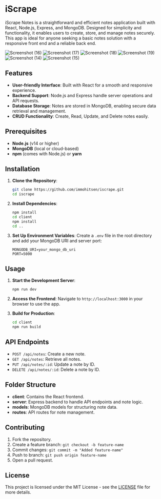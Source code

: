 # iScrape

iScrape Notes is a straightforward and efficient notes application built with React, Node.js, Express, and MongoDB. Designed for simplicity and functionality, it enables users to create, store, and manage notes securely. This app is ideal for anyone seeking a basic notes solution with a responsive front end and a reliable back end.

![Screenshot (16)](https://github.com/user-attachments/assets/12588fdd-25bf-4427-80dc-abc4139e15b5)
![Screenshot (17)](https://github.com/user-attachments/assets/23647bb7-f4fe-4729-96e9-e3d433ec887c)
![Screenshot (18)](https://github.com/user-attachments/assets/3118fd88-3e5b-4a1f-9688-35ec7069c870)
![Screenshot (19)](https://github.com/user-attachments/assets/9164fc99-19a1-4bff-9a57-b81ffa8d602a)
![Screenshot (14)](https://github.com/user-attachments/assets/1339671b-7e34-4573-8372-a4edea9b805c)
![Screenshot (15)](https://github.com/user-attachments/assets/04c07e70-d185-41c8-94f3-a6f5dd9f28c6)


## Features

- **User-friendly Interface**: Built with React for a smooth and responsive experience.
- **Backend Support**: Node.js and Express handle server operations and API requests.
- **Database Storage**: Notes are stored in MongoDB, enabling secure data retrieval and management.
- **CRUD Functionality**: Create, Read, Update, and Delete notes easily.

## Prerequisites

- **Node.js** (v14 or higher)
- **MongoDB** (local or cloud-based)
- **npm** (comes with Node.js) or **yarn**

## Installation

1. **Clone the Repository**:
   ```bash
   git clone https://github.com/immohitsen/iscrape.git
   cd iscrape
   ```

2. **Install Dependencies**:
   ```bash
   npm install
   cd client
   npm install
   cd ..
   ```

3. **Set Up Environment Variables**:
   Create a `.env` file in the root directory and add your MongoDB URI and server port:
   ```plaintext
   MONGODB_URI=your_mongo_db_uri
   PORT=5000
   ```

## Usage

1. **Start the Development Server**:
   ```bash
   npm run dev
   ```

2. **Access the Frontend**:
   Navigate to `http://localhost:3000` in your browser to use the app.

3. **Build for Production**:
   ```bash
   cd client
   npm run build
   ```

## API Endpoints

- `POST /api/notes`: Create a new note.
- `GET /api/notes`: Retrieve all notes.
- `PUT /api/notes/:id`: Update a note by ID.
- `DELETE /api/notes/:id`: Delete a note by ID.

## Folder Structure

- **client**: Contains the React frontend.
- **server**: Express backend to handle API endpoints and note logic.
- **models**: MongoDB models for structuring note data.
- **routes**: API routes for note management.

## Contributing

1. Fork the repository.
2. Create a feature branch: `git checkout -b feature-name`
3. Commit changes: `git commit -m "Added feature-name"`
4. Push to branch: `git push origin feature-name`
5. Open a pull request.

## License

This project is licensed under the MIT License - see the [LICENSE](LICENSE) file for more details.
